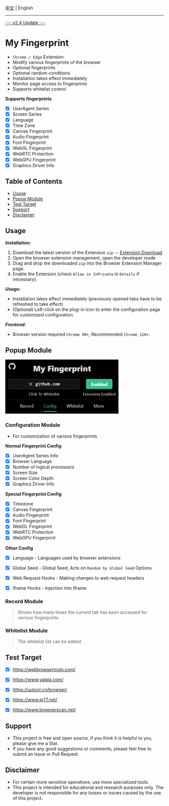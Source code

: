 
[中文](./README.md) | English

---

[--- v2.4 Update ---](https://github.com/omegaee/my-fingerprint/releases/latest)

# My Fingerprint

- `Chrome / Edge` Extension
- Modify various fingerprints of the browser
- Optional fingerprints
- Optional random conditions
- Installation takes effect immediately
- Monitor page access to fingerprints
- Supports whitelist control

**Supports fingerprints**
- [x] UserAgent Series
- [x] Screen Series
- [x] Language
- [x] Time Zone
- [x] Canvas Fingerprint
- [x] Audio Fingerprint
- [x] Font Fingerprint
- [x] WebGL Fingerprint
- [x] WebRTC Protection
- [x] WebGPU Fingerprint
- [x] Graphics Driver Info

## Table of Contents
- [Usage](#usage)
- [Popup Module](#popup-module)
- [Test Target](#test-target)
- [Support](#support)
- [Disclaimer](#disclaimer)


## Usage

***Installation:***
1. Download the latest version of the Extension `zip` -- [Extension Download](https://github.com/omegaee/my-fingerprint/releases/latest)
2. Open the browser extension management, open the developer mode
3. Drag and drop the downloaded `zip` into the Browser Extension Manager page.
4. Enable the Extension (check `Allow in InPrivate` in `Details` if necessary).

***Usage:***
- Installation takes effect immediately (previously opened tabs have to be refreshed to take effect)
- (Optional) Left-click on the plug-in icon to enter the configuration page for customized configuration.

***Frontend:***
- Browser version required `Chrome 90+`, Recommended `Chrome 120+`.


## Popup Module

<img src='./images/en/ui.png' width='360px' />

### Configuration Module
- For customization of various fingerprints

**Normal Fingerprint Config**
- [x] UserAgent Series Info
- [x] Browser Language
- [x] Number of logical processors
- [x] Screen Size
- [x] Screen Color Depth
- [x] Graphics Driver Info

**Special Fingerprint Config**
- [x] Timezone
- [x] Canvas Fingerprint
- [x] Audio Fingerprint
- [x] Font Fingerprint
- [x] WebGL Fingerprint
- [x] WebRTC Protection
- [x] WebGPU Fingerprint

**Other Config**
- [x] Language - Languages used by browser extensions
- [x] Global Seed - Global Seed, Acts on `Random by Global Seed` Options
- [x] Web Request Hooks - Making changes to web request headers
- [x] Iframe Hooks - Injection into Iframe


### Record Module
> Shows how many times the current tab has been accessed for various fingerprints

### Whitelist Module
> The whitelist list can be edited


## Test Target
- [x] https://webbrowsertools.com/
- [x] https://www.yalala.com/
- [x] https://uutool.cn/browser/
- [x] https://www.ip77.net/
- [x] https://www.browserscan.net/


## Support
- This project is free and open source, if you think it is helpful to you, please give me a Star.
- If you have any good suggestions or comments, please feel free to submit an Issue or Pull Request.


## Disclaimer
- For certain more sensitive operations, use more specialized tools.
- This project is intended for educational and research purposes only. The developer is not responsible for any losses or issues caused by the use of this project.